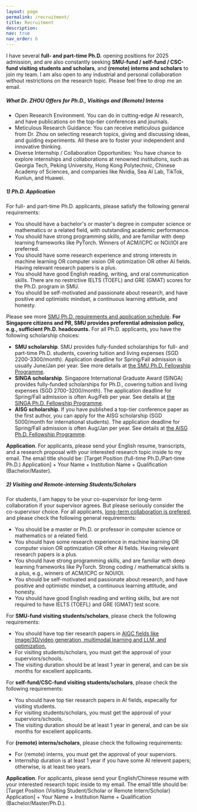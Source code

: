 ```yaml
---
layout: page
permalink: /recruitment/
title: Recruitment
description: 
nav: true
nav_order: 6
---
```

<style>
      details {
      padding: 0%; 
      /* border: 5px solid #f7f7f7; */
      /* border-radius: 3px; */
      }
</style>


I have several **full- and part-time Ph.D.** opening positions for 2025 admission, and are also constantly seeking **SMU-fund / self-fund / CSC-fund visiting students and scholars**, and **(remote) interns and scholars** to join my team.  I am also open to any industrial and personal collaboration without restrictions on the research topic. Please feel free to drop me an email. 


<!-- <details> 
<summary> <big><strong>What Dr. ZHOU Offers for Ph.D.,  Visitings and (Remote) Interns</strong></big></summary> For SMU-fund students, the topic is restricted to AIGC.

  * Open Research Environment. You can do in cutting-edge AI research, and have publications on the top-tier conferences and journals.
  * Meticulous Research Guidance: You can receive meticulous guidance from Dr. Zhou on selecting research topics, giving and discussing ideas, and guiding experiments. All these are to foster your independent and innovative thinking.
  * Diverse Internship / Collaboration Opportunities: You have chance to explore internships and collaborations at renowned institutions, such as Georgia Tech, Peking University, Hong Kong Polytechnic, Chinese Academy of Sciences, and  companies like Nvidia, Sea AI Lab, TikTok, Kunlun, and Huawei.
</details> -->





#####  **What Dr. ZHOU Offers for Ph.D.,  Visitings and (Remote) Interns**
  * Open Research Environment. You can do in cutting-edge AI research, and have publications on the top-tier conferences and journals.
  * Meticulous Research Guidance: You can receive meticulous guidance from Dr. Zhou on selecting research topics, giving and discussing ideas, and guiding experiments. All these are to foster your independent and innovative thinking.
  * Diverse Internship / Collaboration Opportunities: You have chance to explore internships and collaborations at renowned institutions, such as Georgia Tech, Peking University, Hong Kong Polytechnic, Chinese Academy of Sciences, and  companies like Nvidia, Sea AI Lab, TikTok, Kunlun, and Huawei. 



#####  **1) Ph.D. Application**
For full- and part-time Ph.D. applicants, please satisfy the following general requirements:

  * You should have a bachelor's or master's degree in computer science or mathematics or a related field, with outstanding academic performance.
  * You should have strong programming skills, and are familiar with deep learning frameworks like PyTorch. Winners of ACM/ICPC or NOI/IOI are preferred.
  * You should have some research experience and strong interests in machine learning OR computer vision OR optimization OR other AI fields. Having relevant research papers is a plus.
  * You should have good English reading, writing, and oral communication skills. There are no restrictive IELTS (TOEFL) and GRE (GMAT) scores for the Ph.D. program in SMU. 
  * You should be self-motivated and passionate about research, and have positive and optimistic mindset, a continuous learning attitude, and honesty.

 <!-- The English requirement for admission to SUTD's PhD program is approximately:TOEFL >=90, IELTS >=6.5. -->
Please see more <a href="https://computing.smu.edu.sg/phd/online-application">SMU Ph.D. requirements and application schedule</a>.  **For Singapore citizens and PR, SMU provides  preferential admission policy, e.g., sufficient Ph.D. headcounts.** For all Ph.D. applicants, you have the following scholarship choices: 
  * **SMU scholarship**. SMU provides fully-funded scholarships for full- and part-time  Ph.D. students, covering tuition and living expenses (SGD 2200-3300/month). Application deadline for Spring/Fall admission is usually June/Jan per year. See more details at <a href="https://computing.smu.edu.sg/phd/admissions-fees-scholarships">the SMU Ph.D. Fellowship Programme</a>.  
  * **SINGA scholarship**. Singapore International Graduate Award (SINGA) provides fully-funded scholarships for Ph.D., covering tuition and living expenses (SGD 2700-3200/month). The application deadline for Spring/Fall admission is often Aug/Feb per year. See details at <a href="https://www.a-star.edu.sg/Scholarships/for-graduate-studies/singapore-international-graduate-award-singa">the SINGA Ph.D. Fellowship Programme</a>. 
  * **AISG scholarship**. If you have published a top-tier conference paper as the first author, you can apply for the AISG scholarship (SGD 5000/month for international students). The application deadline for Spring/Fall admission is often Aug/Jan per year. See details at <a href="https://aisingapore.org/research/phd-fellowship-programme/">the AISG Ph.D. Fellowship Programme</a>.  
  <!-- * If you hold Singapore Citizen/PR status, there are more scholarship options available (please email for consultation). -->

**Application**. For applicants, please send your English resume, transcripts, and a research proposal with your interested research topic inside  to  my email. The email title should be: [Target Position (full-time Ph.D./Part-time Ph.D.) Application] + Your Name + Institution Name + Qualification (Bachelor/Master).


#####  **2) Visiting and Remote-interning Students/Scholars**
For students, I am happy to be your co-supervisor for long-term collaboration if your supervisor agrees. But please seriously consider the co-supervisor choice.  For all applicants, <u>long-term collaboration is prefered</u>, and please check the following general requirements:

  * You should be a master or Ph.D. or professor in computer science or mathematics or a related field.
  * You should have some research experience in machine learning OR computer vision OR optimization OR other AI fields. Having relevant research papers is a plus.
  * You should have strong programming skills, and are familiar with deep learning frameworks like PyTorch.  Strong coding / mathematical skills is a plus, e.g., winners of ACM/ICPC or NOI/IOI. 
  * You should be self-motivated and passionate about research, and have positive and optimistic mindset, a continuous learning attitude, and honesty.
  * You should have good English reading and writing skills, but are not required to have IELTS (TOEFL) and GRE (GMAT) test score. 

For **SMU-fund visiting students/scholars**, please check the following requirements:
  * You should have top tier research papers in <u>AIGC fields like image/3D/video generation, multimodal learning and LLM, and optimization.</u>  
  * For visiting students/scholars, you must get the approval of your superviors/schools.  
  * The visiting duration should be at least 1 year in general, and can be six months for excellent applicants. 

For **self-fund/CSC-fund visiting students/scholars**, please check the following requirements:
  * You should have top tier research papers in AI fields, especailly for visiting students.  
  * For visiting students/scholars, you must get the approval of your superviors/schools. 
  * The visiting duration should be at least 1 year in general, and can be six months for  excellent applicants. 


For **(remote) interns/scholars**, please check the following requirements:
  * For (remote) interns, you must get the approval of your superviors. 
  * Internship duration is at least 1 year if you have some AI relevent papers; otherwise, is at least two years. 
  
  
<!-- For **industrial interns**, I have some collaborations with industry, e.g., Kunlun 2050 Research and Co-CEO of Skywork AI. Please check the following requirements:
  * You should have top tier research papers in AI fields.  
  * You must get the approval of your superviors. 
  * The internship duration should be at least six months. Longer internship duration is a plus. 
  * You should pass the interview of the company.  -->
**Application**. For applicants, please send your English/Chinese resume  with your interested research topic inside to my email. The email title should be: [Target Position (Visiting Student/Scholar or Remote Intern/Scholar) Application] + Your Name + Institution Name + Qualification (Bachelor/Master/Ph.D.).
